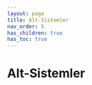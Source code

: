 ```yaml
---
layout: page
title: Alt-Sistemler
nav_order: 5
has_children: true
has_toc: true
---
```


# **Alt-Sistemler**